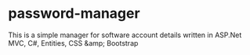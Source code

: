 # password-manager
This is a simple manager for software account details written in ASP.Net MVC, C#, Entities, CSS &amp;amp; Bootstrap
